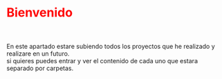
<h1 style="color:red;">Bienvenido</h1><br><br>
En este apartado estare subiendo todos los proyectos que he realizado y realizare en un futuro.<br>
si quieres puedes entrar y ver el contenido de cada uno que estara separado por carpetas.
